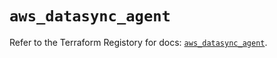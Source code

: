 # `aws_datasync_agent`

Refer to the Terraform Registory for docs: [`aws_datasync_agent`](https://registry.terraform.io/providers/hashicorp/aws/5.12.0/docs/resources/datasync_agent).
